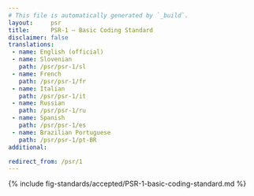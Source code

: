 ```yaml
---
# This file is automatically generated by `_build`.
layout:     psr
title:      PSR-1 — Basic Coding Standard
disclaimer: false
translations:
 - name: English (official)
 - name: Slovenian
   path: /psr/psr-1/sl
 - name: French
   path: /psr/psr-1/fr
 - name: Italian
   path: /psr/psr-1/it
 - name: Russian
   path: /psr/psr-1/ru
 - name: Spanish
   path: /psr/psr-1/es
 - name: Brazilian Portuguese
   path: /psr/psr-1/pt-BR
additional:

redirect_from: /psr/1
---
```

{% include fig-standards/accepted/PSR-1-basic-coding-standard.md %}
